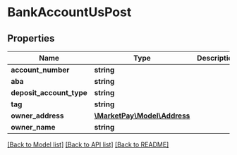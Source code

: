 # BankAccountUsPost

## Properties
Name | Type | Description | Notes
------------ | ------------- | ------------- | -------------
**account_number** | **string** |  | [optional] 
**aba** | **string** |  | [optional] 
**deposit_account_type** | **string** |  | [optional] 
**tag** | **string** |  | [optional] 
**owner_address** | [**\MarketPay\Model\Address**](Address.md) |  | [optional] 
**owner_name** | **string** |  | [optional] 

[[Back to Model list]](../README.md#documentation-for-models) [[Back to API list]](../README.md#documentation-for-api-endpoints) [[Back to README]](../README.md)


